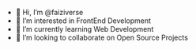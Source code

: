 - 👋 Hi, I’m @faiziverse
- 👀 I’m interested in FrontEnd Development
- 🌱 I’m currently learning Web Development 
- 💞️ I’m looking to collaborate on Open Source Projects


<!---
faiziverse/faiziverse is a ✨ special ✨ repository because its `README.md` (this file) appears on your GitHub profile.
You can click the Preview link to take a look at your changes.
--->
